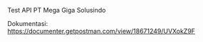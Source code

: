 Test API PT Mega Giga Solusindo

Dokumentasi:
https://documenter.getpostman.com/view/18671249/UVXokZ9F
